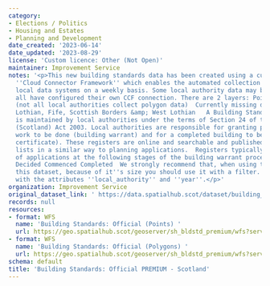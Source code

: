 ```yaml
---
category:
- Elections / Politics
- Housing and Estates
- Planning and Development
date_created: '2023-06-14'
date_updated: '2023-08-29'
license: 'Custom licence: Other (Not Open)'
maintainer: Improvement Service
notes: '<p>This new building standards data has been created using a custom built
  ''Cloud Connector Framework'' which enables the automated collection of data from
  local data systems on a weekly basis. Some local authority data may be missing until
  all have configured their own CCF connection. There are 2 layers: Points &amp; polygons
  (not all local authorities collect polygon data)  Currently missing data from East
  Lothian, Fife, Scottish Borders &amp; West Lothian   A Building Standards Register
  is maintained by local authorities under the terms of Section 24 of the Building
  (Scotland) Act 2003. Local authorities are responsible for granting permission for
  work to be done (building warrant) and for a completed building to be occupied (completion
  certificate). These registers are online and searchable and published as weekly
  lists in a similar way to planning applications.  Registers typically contain details
  of applications at the following stages of the building warrant process:  Received
  Decided Commenced Completed  We strongly recommend that, when using the WFS for
  this dataset, because of it''s size you should use it with a filter. For example
  with the attributes ''local_authority'' and ''year''.</p>'
organization: Improvement Service
original_dataset_link: ' https://data.spatialhub.scot/dataset/building_standards_official_premium-is'
records: null
resources:
- format: WFS
  name: 'Building Standards: Official (Points) '
  url: https://geo.spatialhub.scot/geoserver/sh_bldstd_premium/wfs?service=wfs&typeName=sh_bldstd_premium:pub_bldstdpnt_premium
- format: WFS
  name: 'Building Standards: Official (Polygons) '
  url: https://geo.spatialhub.scot/geoserver/sh_bldstd_premium/wfs?service=wfs&typeName=sh_bldstd_premium:pub_bldstdpol_premium
schema: default
title: 'Building Standards: Official PREMIUM - Scotland'
---
```

